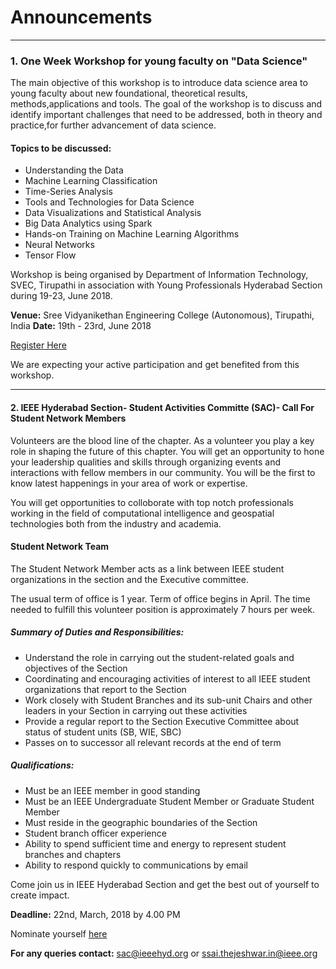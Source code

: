# Announcements
---

### 1. One Week Workshop for young faculty on "Data Science" 

The main objective of this workshop is to introduce data science area to young faculty about new foundational, theoretical results,
methods,applications and tools. The goal of the workshop is to discuss and identify important challenges that need to be addressed, both
in theory and practice,for further advancement of data science.

#### Topics to be discussed:

* Understanding the Data
* Machine Learning Classification
* Time-Series Analysis
* Tools and Technologies for Data Science
* Data Visualizations and Statistical Analysis
* Big Data Analytics using Spark
* Hands-on Training on Machine Learning Algorithms
* Neural Networks
* Tensor Flow

Workshop is being organised by Department of Information Technology, SVEC, Tirupathi in association with Young Professionals Hyderabad
Section during 19-23, June 2018.

**Venue:** Sree Vidyanikethan Engineering College (Autonomous), Tirupathi, India
**Date:** 19th - 23rd, June 2018

[Register Here](https://docs.google.com/forms/d/e/1FAIpQLSfHn-QE-mPWq481sO5R6XP-UNdnwYblY_TvUkyWroug3Ofstg/viewform)

We are expecting your active participation and get benefited from this workshop.

---

#### 2. IEEE Hyderabad Section- Student Activities Committe (SAC)- Call For Student Network Members

Volunteers are the blood line of the chapter. As a volunteer you play a key role in shaping the future of this chapter. 
You will get an opportunity to hone your leadership qualities and skills through organizing events and 
interactions with fellow members in our community. You will be the first to know latest happenings in your area of work or expertise. 

You will get opportunities to colloborate with top notch professionals working in the field of computational intelligence and 
geospatial technologies both from the industry and academia.

#### Student Network Team
The Student Network Member acts as a link between IEEE student organizations in the section and the Executive committee.

The usual term of office is 1 year. Term of office begins in April. The time needed to fulfill this volunteer position is approximately 7 hours per week.

##### Summary of Duties and Responsibilities:

* Understand the role in carrying out the student-related goals and objectives of the Section
* Coordinating and encouraging activities of interest to all IEEE student organizations that report to the Section
* Work closely with Student Branches and its sub-unit Chairs and other leaders in your Section in carrying out these activities
* Provide a regular report to the Section Executive Committee about status of student units (SB, WIE, SBC)
* Passes on to successor all relevant records at the end of term

##### Qualifications:

* Must be an IEEE member in good standing
* Must be an IEEE Undergraduate Student Member or Graduate Student Member
* Must reside in the geographic boundaries of the Section
* Student branch officer experience
* Ability to spend sufficient time and energy to represent student branches and chapters
* Ability to respond quickly to communications by email

Come join us in IEEE Hyderabad Section and get the best out of yourself to create impact.

**Deadline:** 22nd, March, 2018 by 4.00 PM

Nominate yourself [here](https://docs.google.com/forms/d/e/1FAIpQLSc1pvffoGRiuW5BvjcuPUAZ5wF4gkNhrm_-fShIVsco09KMYg/viewform)

**For any queries contact:** sac@ieeehyd.org or ssai.thejeshwar.in@ieee.org